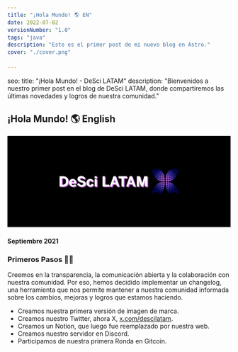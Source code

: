 ```yaml
---
title: "¡Hola Mundo! 🌎 EN"
date: 2022-07-02
versionNumber: "1.0"
tags: "java"
description: "Este es el primer post de mi nuevo blog en Astro."
cover: "./cover.png"

---
```

seo:
  title: "¡Hola Mundo! - DeSci LATAM"
  description: "Bienvenidos a nuestro primer post en el blog de DeSci LATAM, donde compartiremos las últimas novedades y logros de nuestra comunidad."

## ¡Hola Mundo! 🌎 English

![Primera versión de la marca](../../../assets/images/changelog/desci-1.jpg)

#### Septiembre 2021

### Primeros Pasos 🚶‍♂️

Creemos en la transparencia, la comunicación abierta y la colaboración con nuestra comunidad. Por eso, hemos decidido implementar un changelog, una herramienta que nos permite mantener a nuestra comunidad informada sobre los cambios, mejoras y logros que estamos haciendo.

- Creamos nuestra primera versión de imagen de marca.
- Creamos nuestro Twitter, ahora X, <a href="https://x.com/descilatam" target="_blank">x.com/descilatam</a>.
- Creamos un Notion, que luego fue reemplazado por nuestra web.
- Creamos nuestro servidor en Discord.
- Participamos de nuestra primera Ronda en Gitcoin.